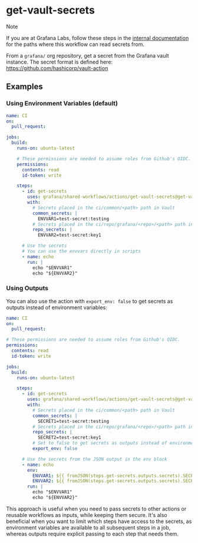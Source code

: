 # get-vault-secrets

> [!NOTE]
> If you are at Grafana Labs, follow these steps in the [internal documentation](https://enghub.grafana-ops.net/docs/default/component/deployment-tools/platform/vault/#ci-secrets) for the paths where this workflow can read secrets from.

From a `grafana/` org repository, get a secret from the Grafana vault instance.
The secret format is defined here: <https://github.com/hashicorp/vault-action>

## Examples

### Using Environment Variables (default)

<!-- x-release-please-start-version -->

```yaml
name: CI
on:
  pull_request:

jobs:
  build:
    runs-on: ubuntu-latest

    # These permissions are needed to assume roles from Github's OIDC.
    permissions:
      contents: read
      id-token: write

    steps:
      - id: get-secrets
        uses: grafana/shared-workflows/actions/get-vault-secrets@get-vault-secrets-v1.2.0
        with:
          # Secrets placed in the ci/common/<path> path in Vault
          common_secrets: |
            ENVVAR1=test-secret:testing
          # Secrets placed in the ci/repo/grafana/<repo>/<path> path in Vault
          repo_secrets: |
            ENVVAR2=test-secret:key1

      # Use the secrets
      # You can use the envvars directly in scripts
      - name: echo
        run: |
          echo "$ENVVAR1"
          echo "${ENVVAR2}"
```

<!-- x-release-please-end-version -->

### Using Outputs

You can also use the action with `export_env: false` to get secrets as outputs instead of environment variables:

<!-- x-release-please-start-version -->

```yaml
name: CI
on:
  pull_request:

# These permissions are needed to assume roles from Github's OIDC.
permissions:
  contents: read
  id-token: write

jobs:
  build:
    runs-on: ubuntu-latest

    steps:
      - id: get-secrets
        uses: grafana/shared-workflows/actions/get-vault-secrets@get-vault-secrets-v1.2.0
        with:
          # Secrets placed in the ci/common/<path> path in Vault
          common_secrets: |
            SECRET1=test-secret:testing
          # Secrets placed in the ci/repo/grafana/<repo>/<path> path in Vault
          repo_secrets: |
            SECRET2=test-secret:key1
          # Set to false to get secrets as outputs instead of environment variables
          export_env: false

      # Use the secrets from the JSON output in the env block
      - name: echo
        env:
          ENVVAR1: ${{ fromJSON(steps.get-secrets.outputs.secrets).SECRET1 }}
          ENVVAR2: ${{ fromJSON(steps.get-secrets.outputs.secrets).SECRET2 }}
        run: |
          echo "$ENVVAR1"
          echo "${ENVVAR2}"
```

<!-- x-release-please-end-version -->

This approach is useful when you need to pass secrets to other actions or reusable workflows as inputs, while keeping them secure. It's also beneficial when you want to limit which steps have access to the secrets, as environment variables are available to all subsequent steps in a job, whereas outputs require explicit passing to each step that needs them.
